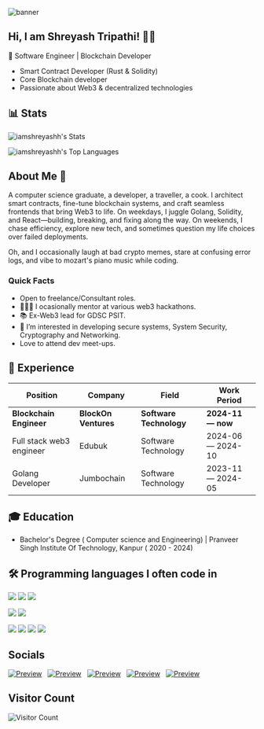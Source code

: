 ![banner](resources/banner2.gif)


## Hi, I am Shreyash Tripathi! 👨‍💻
🚀 Software Engineer | Blockchain Developer 
- Smart Contract Developer (Rust & Solidity) 
- Core Blockchain developer
- Passionate about Web3 & decentralized technologies 
## 📊 Stats

![iamshreyashh's Stats](https://github-readme-stats.vercel.app/api?username=iamshreyashh&theme=cobalt&show_icons=true&hide_border=false&count_private=true)


![iamshreyashh's Top Languages](https://github-readme-stats.vercel.app/api/top-langs/?username=iamshreyashh&theme=cobalt&show_icons=true&hide_border=false&layout=compact)

## **About Me 🐠**

A computer science graduate, a developer, a traveller, a cook. I architect smart contracts, fine-tune blockchain systems, and craft seamless frontends that bring Web3 to life. On weekdays, I juggle Golang, Solidity, and React—building, breaking, and fixing along the way. On weekends, I chase efficiency, explore new tech, and sometimes question my life choices over failed deployments.

 Oh, and I occasionally laugh at bad crypto memes, stare at confusing error logs, and vibe to  mozart's piano music while coding.

### Quick Facts

- Open to freelance/Consultant roles.
- 👨🏻‍🎓 I ocasionally mentor at various web3 hackathons.
- 📚 Ex-Web3 lead for GDSC PSIT.
- 👀 I’m interested in developing secure systems, System Security, Cryptography and Networking.
- Love to attend dev meet-ups.


## 👔 Experience
| Position               | Company                     | Field                         | Work Period       |
| ---------------------- | --------------------------- | ----------------------------- | ----------------- |
| **Blockchain Engineer**         | **BlockOn Ventures**                | **Software Technology**       | **2024-11 — now** |
| Full stack web3 engineer     | Edubuk                | Software Technology      | 2024-06 — 2024-10 |
| Golang Developer             | Jumbochain      | Software Technology         | 2023-11 — 2024-05 

## 🎓 Education
- Bachelor's Degree ( Computer science and Engineering) | Pranveer Singh Institute Of Technology, Kanpur ( 2020 - 2024)



## 🛠 Programming languages I often code in 
![](https://img.shields.io/badge/solidity-61DAFB?style=for-the-badge&logo=solidity&logoColor=white)
![](https://img.shields.io/badge/rust-21759B?style=for-the-badge&logo=rust&logoColor=white)
![](https://img.shields.io/badge/JavaScript-F7DF1E?style=for-the-badge&logo=javascript&logoColor=white)
<!-- ![](https://img.shields.io/badge/Wordpress-21759B?style=for-the-badge&logo=wordpress&logoColor=white) -->
<!-- ![](https://img.shields.io/badge/jQuery-0769AD?style=for-the-badge&logo=jquery&logoColor=white) -->
![](https://img.shields.io/badge/HTML5-E34F26?style=for-the-badge&logo=html5&logoColor=white)
![](https://img.shields.io/badge/CSS3-1572B6?style=for-the-badge&logo=css3&logoColor=white)
<!-- ![](https://img.shields.io/badge/Markdown-F71A4A?style=for-the-badge&logo=markdown&logoColor=white) -->
<!-- ![](https://img.shields.io/badge/Sass-CC6699?style=for-the-badge&logo=sass&logoColor=white) -->
<!-- ![](https://img.shields.io/badge/MySQL-F79F17?style=for-the-badge&logo=mysql&logoColor=white) -->
<!-- ![](https://img.shields.io/badge/npm-CB3837?style=for-the-badge&logo=npm&logoColor=white) -->
![](https://img.shields.io/badge/GraphQl-E10098?style=for-the-badge&logo=graphql&logoColor=white)
![](https://img.shields.io/badge/Python-FFD43B?style=for-the-badge&logo=python&logoColor=blue)
![](https://img.shields.io/badge/VS_Code-0078D4?style=for-the-badge&logo=visual%20studio%20code&logoColor=white)
![](https://img.shields.io/badge/Git-F05032?style=for-the-badge&logo=git&logoColor=white)

## Socials
[![Preview](/assets/twitter.png)](https://twitter.com/max_on_tech) &nbsp;
[![Preview](/assets/linkedin.png)](https://www.linkedin.com/in/maxrohowsky) &nbsp;
[![Preview](/assets/discord.png)](https://www.discord.gg/JERatQsfY8) &nbsp;
[![Preview](/assets/youtube.png)](https://www.youtube.com/@maxrohowsky) &nbsp;
[![Preview](/assets/website.png)](https://maxrohowsky.com) &nbsp;

## Visitor Count
![Visitor Count](https://profile-counter.glitch.me/iamshreyashh/count.svg)

